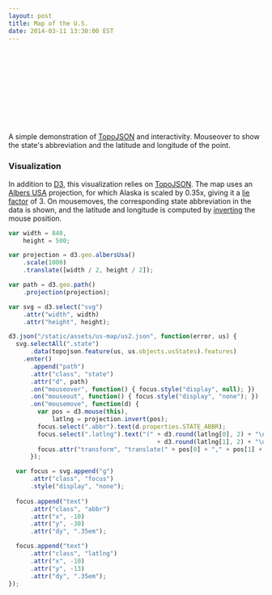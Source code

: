 ```yaml
---
layout: post
title: Map of the U.S.
date: 2014-03-11 13:30:00 EST
---
```


<style>
.state {
  fill: lightgrey;
  stroke: white;
  stroke-width: 1px;
  transition: fill .1s linear;
}

.state:hover {
  fill: coral;
  transition: fill .1s linear;
}

.overlay {
  fill: none;
}

.focus text {
  fill: black;
  font-weight: 600;
}
</style>

<svg></svg>

A simple demonstration of [TopoJSON](https://github.com/mbostock/topojson) and interactivity.  Mouseover to show the state's abbreviation and the latitude and longitude of the point.

### Visualization

In addition to [D3](http://d3js.org/d3.v3.min.js), this visualization relies on [TopoJSON](http://d3js.org/topojson.v1.min.js).  The map uses an [Albers USA](https://github.com/mbostock/d3/wiki/Geo-Projections#wiki-albersUsa) projection, for which Alaska is scaled by 0.35x, giving it a [lie factor](http://www.infovis-wiki.net/index.php?title=Lie_Factor) of 3.  On mousemoves, the corresponding state abbreviation in the data is shown, and the latitude and longitude is computed by [inverting](https://github.com/mbostock/d3/wiki/Geo-Projections#wiki-invert) the mouse position.

```js
var width = 840,
    height = 500;

var projection = d3.geo.albersUsa()
    .scale(1000)
    .translate([width / 2, height / 2]);

var path = d3.geo.path()
    .projection(projection);

var svg = d3.select("svg")
    .attr("width", width)
    .attr("height", height);

d3.json("/static/assets/us-map/us2.json", function(error, us) {
  svg.selectAll(".state")
      .data(topojson.feature(us, us.objects.usStates).features)
    .enter()
      .append("path")
      .attr("class", "state")
      .attr("d", path)
      .on("mouseover", function() { focus.style("display", null); })
      .on("mouseout", function() { focus.style("display", "none"); })
      .on("mousemove", function(d) { 
        var pos = d3.mouse(this),
            latlng = projection.invert(pos);
        focus.select(".abbr").text(d.properties.STATE_ABBR);
        focus.select(".latlng").text("(" + d3.round(latlng[0], 2) + "\u00B0, "
                                         + d3.round(latlng[1], 2) + "\u00B0)");
        focus.attr("transform", "translate(" + pos[0] + "," + pos[1] + ")");
      });

  var focus = svg.append("g")
      .attr("class", "focus")
      .style("display", "none");
  
  focus.append("text")
      .attr("class", "abbr")
      .attr("x", -10)
      .attr("y", -30)
      .attr("dy", ".35em");

  focus.append("text")
      .attr("class", "latlng")
      .attr("x", -10)
      .attr("y", -13)
      .attr("dy", ".35em");
});
```

<img style="display:none;" src="/static/assets/us-map/us-map.png">

<script src="http://d3js.org/d3.v3.min.js" charset="utf-8"></script>
<script src="http://d3js.org/topojson.v1.min.js"></script>

<script>

var width = 840,
    height = 500;

var projection = d3.geo.albersUsa()
    .scale(1000)
    .translate([width / 2, height / 2]);

var path = d3.geo.path()
    .projection(projection);

var svg = d3.select("svg")
    .attr("width", width)
    .attr("height", height);

d3.json("/static/assets/us-map/us2.json", function(error, us) {
  svg.selectAll(".state")
      .data(topojson.feature(us, us.objects.usStates).features)
    .enter()
      .append("path")
      .attr("class", "state")
      .attr("d", path)
      .on("mouseover", function() { focus.style("display", null); })
      .on("mouseout", function() { focus.style("display", "none"); })
      .on("mousemove", function(d) { 
        var pos = d3.mouse(this),
            latlng = projection.invert(pos);
        focus.select(".abbr").text(d.properties.STATE_ABBR);
        focus.select(".latlng").text("(" + d3.round(latlng[0], 2) + "\u00B0, "
                                         + d3.round(latlng[1], 2) + "\u00B0)");
        focus.attr("transform", "translate(" + pos[0] + "," + pos[1] + ")");
      });

  var focus = svg.append("g")
      .attr("class", "focus")
      .style("display", "none");
  
  focus.append("text")
      .attr("class", "abbr")
      .attr("x", -10)
      .attr("y", -30)
      .attr("dy", ".35em");

  focus.append("text")
      .attr("class", "latlng")
      .attr("x", -10)
      .attr("y", -13)
      .attr("dy", ".35em");
});
</script>